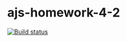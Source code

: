 # ajs-homework-4-2

[![Build status](https://ci.appveyor.com/api/projects/status/13aiegh3u2erjejs/branch/master?svg=true)](https://ci.appveyor.com/project/kote-nikolaus/ajs-homework-4-2/branch/master)
